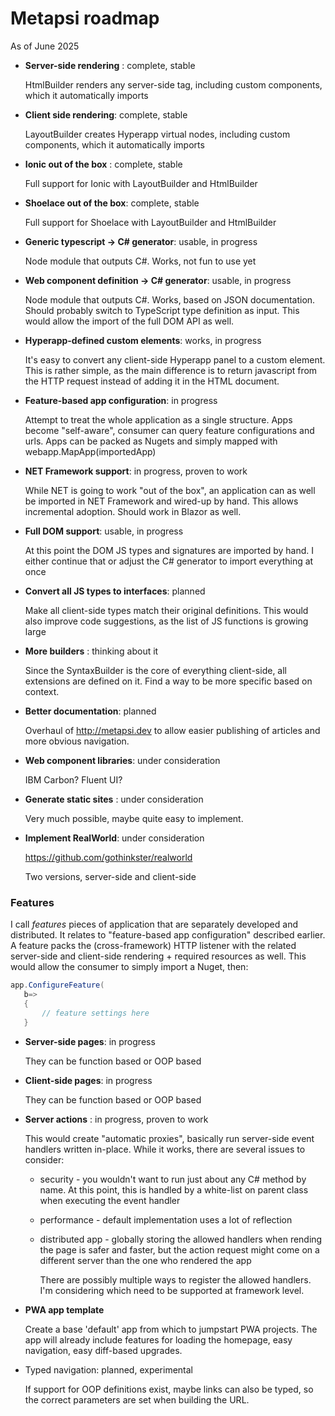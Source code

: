 # Metapsi roadmap

As of June 2025

- __Server-side rendering__ : complete, stable
  
  HtmlBuilder renders any server-side tag, including custom components, which it automatically imports
  
- __Client side rendering__: complete, stable
  
  LayoutBuilder creates Hyperapp virtual nodes, including custom components, which it automatically imports
  
- __Ionic out of the box__ : complete, stable

  Full support for Ionic with LayoutBuilder and HtmlBuilder
  
- __Shoelace out of the box__: complete, stable

  Full support for Shoelace with LayoutBuilder and HtmlBuilder

- __Generic typescript -> C# generator__: usable, in progress

  Node module that outputs C#. Works, not fun to use yet

- __Web component definition -> C# generator__: usable, in progress

  Node module that outputs C#. Works, based on JSON documentation. Should probably switch to TypeScript type definition as input. This would allow the import of the full DOM API as well.
  
- __Hyperapp-defined custom elements__: works, in progress

  It's easy to convert any client-side Hyperapp panel to a custom element. This is rather simple, as the main difference is to return javascript from the HTTP request instead of adding it in the HTML document.

- __Feature-based app configuration__: in progress

  Attempt to treat the whole application as a single structure. Apps become "self-aware", consumer can query feature configurations and urls. Apps can be packed as Nugets and simply mapped with webapp.MapApp(importedApp)

- __NET Framework support__: in progress, proven to work

  While NET is going to work "out of the box", an application can as well be imported in NET Framework and wired-up by hand. This allows incremental adoption.
  Should work in Blazor as well.

- __Full DOM support__: usable, in progress

  At this point the DOM JS types and signatures are imported by hand. I either continue that or adjust the C# generator to import everything at once

- __Convert all JS types to interfaces__: planned

  Make all client-side types match their original definitions. This would also improve code suggestions, as the list of JS functions is growing large

- __More builders__ : thinking about it

  Since the SyntaxBuilder is the core of everything client-side, all extensions are defined on it. Find a way to be more specific based on context.  

- __Better documentation__: planned

  Overhaul of http://metapsi.dev to allow easier publishing of articles and more obvious navigation.

- __Web component libraries__: under consideration

  IBM Carbon? Fluent UI?

- __Generate static sites__ : under consideration

  Very much possible, maybe quite easy to implement.

- __Implement RealWorld__: under consideration
  
  https://github.com/gothinkster/realworld

  Two versions, server-side and client-side

### Features

 I call _features_ pieces of application that are separately developed and distributed. It relates to "feature-based app configuration" described earlier. 
 A feature packs the (cross-framework) HTTP listener with the related server-side and client-side rendering + required resources as well. This would allow the consumer to simply import a Nuget, then:
 ```C#
app.ConfigureFeature(
    b=>
    {
        // feature settings here
    }
```

- __Server-side pages__: in progress

  They can be function based or OOP based
  
- __Client-side pages__: in progress

  They can be function based or OOP based

- __Server actions__ : in progress, proven to work

  This would create "automatic proxies", basically run server-side event handlers written in-place.
  While it works, there are several issues to consider:
  - security - you wouldn't want to run just about any C# method by name. At this point, this is handled by a white-list on parent class when executing the event handler
  - performance - default implementation uses a lot of reflection
  - distributed app - globally storing the allowed handlers when rending the page is safer and faster, but the action request might come on a different server than the one who rendered the app

    There are possibly multiple ways to register the allowed handlers. I'm considering which need to be supported at framework level.
  
- __PWA app template__

  Create a base 'default' app from which to jumpstart PWA projects. The app will already include features for loading the homepage, easy navigation, easy diff-based upgrades.

- Typed navigation: planned, experimental

  If support for OOP definitions exist, maybe links can also be typed, so the correct parameters are set when building the URL.




